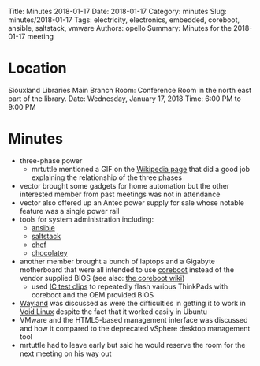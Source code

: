 Title: Minutes 2018-01-17
Date: 2018-01-17
Category: minutes
Slug: minutes/2018-01-17
Tags: electricity, electronics, embedded, coreboot, ansible, saltstack, vmware
Authors: opello
Summary: Minutes for the 2018-01-17 meeting

Location
========

Siouxland Libraries Main Branch
Room: Conference Room in the north east part of the library.
Date: Wednesday, January 17, 2018
Time: 6:00 PM to 9:00 PM

Minutes
=======

* three-phase power
    * mrtuttle mentioned a GIF on the [Wikipedia
      page](https://en.wikipedia.org/wiki/Three-phase_electric_power) that did
      a good job explaining the relationship of the three phases
* vector brought some gadgets for home automation but the other interested
  member from past meetings was not in attendance
* vector also offered up an Antec power supply for sale whose notable feature
  was a single power rail
* tools for system administration including:
    * [ansible](https://www.ansible.com/)
    * [saltstack](https://saltstack.com/)
    * [chef](https://www.chef.io/chef/)
    * [chocolatey](https://chocolatey.org/)
* another member brought a bunch of laptops and a Gigabyte motherboard that
  were all intended to use [coreboot](https://coreboot.org/) instead of the
  vendor supplied BIOS (see also:  [the coreboot
  wiki](https://www.coreboot.org/Welcome_to_coreboot))
    * used [IC test
      clips](https://www.digikey.com/products/en/test-and-measurement/test-clips-ic/624)
      to repeatedly flash various ThinkPads with coreboot and the OEM provided
      BIOS
* [Wayland](https://wayland.freedesktop.org/) was discussed as were the
  difficulties in getting it to work in [Void Linux](https://www.voidlinux.eu/)
  despite the fact that it worked easily in Ubuntu
* VMware and the HTML5-based management interface was discussed and how it
  compared to the deprecated vSphere desktop management tool
* mrtuttle had to leave early but said he would reserve the room for the next
  meeting on his way out
